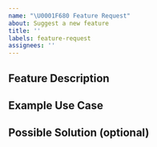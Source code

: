 ```yaml
---
name: "\U0001F680 Feature Request"
about: Suggest a new feature
title: ''
labels: feature-request
assignees: ''
---
```


<!--
  IMPORTANT - Please ensure that your proposal has not already been submitted
  You can check the following links:
    - Github issues: https://github.com/kuzzleio/kuzzle/issues?utf8=%E2%9C%93&q=is%3Aissue+label%3Afeature-request+
    - Public roadmap: https://trello.com/b/za9vOgRh/kuzzle-public-roadmap
-->

## Feature Description

<!--- Describe the functionality as you would need it -->

## Example Use Case

<!--- Give a concrete case example or this feature would help you develop a better application or solve a problem -->

## Possible Solution (optional)

<!--- Give an example of how you would like to use the feature -->
<!--- You can put a sample Kuzzle query, sample code, etc. -->
